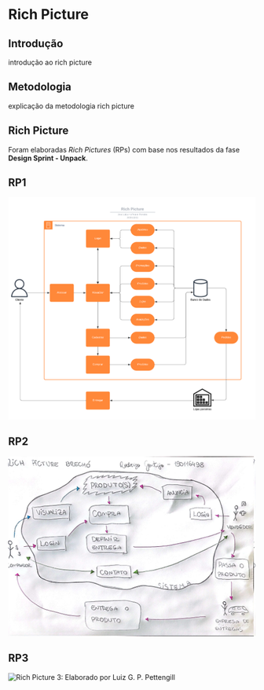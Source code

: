 # Rich Picture

## Introdução 

introdução ao rich picture

## Metodologia

explicação da metodologia rich picture

## Rich Picture
Foram elaboradas *Rich Pictures* (RPs) com base nos resultados da fase **Design Sprint - Unpack**.

## RP1

![Rich Picture 1: Elaborado por Ana L. H. Ferreira](../RichPicture/RP1.png)

## RP2

![Rich Picture 2: Elaborado por Rodrigo Gontijo](../RichPicture/RP2.jpeg)

## RP3

![Rich Picture 3: Elaborado por Luiz G. P. Pettengill](../RichPicture/RP3.jpeg)



